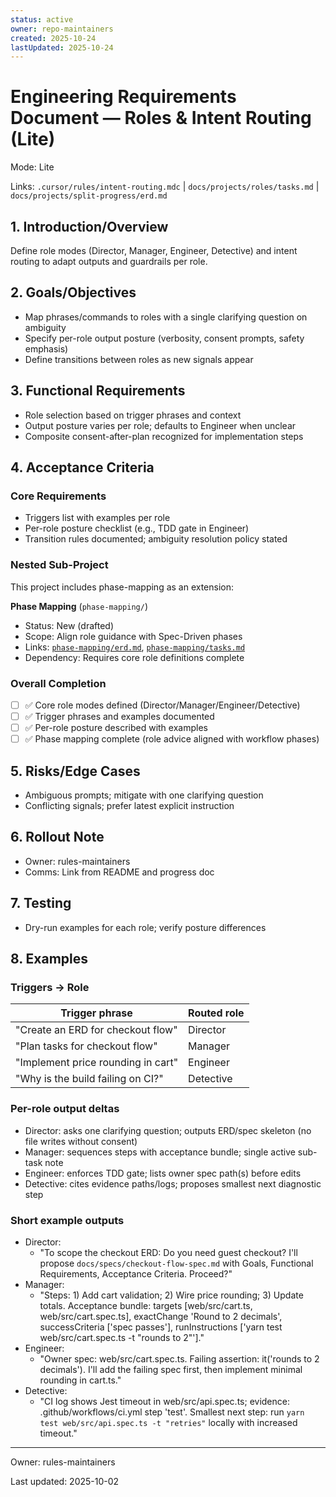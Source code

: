```yaml
---
status: active
owner: repo-maintainers
created: 2025-10-24
lastUpdated: 2025-10-24
---
```


# Engineering Requirements Document — Roles & Intent Routing (Lite)

Mode: Lite


Links: `.cursor/rules/intent-routing.mdc` | `docs/projects/roles/tasks.md` | `docs/projects/split-progress/erd.md`

## 1. Introduction/Overview

Define role modes (Director, Manager, Engineer, Detective) and intent routing to adapt outputs and guardrails per role.

## 2. Goals/Objectives

- Map phrases/commands to roles with a single clarifying question on ambiguity
- Specify per-role output posture (verbosity, consent prompts, safety emphasis)
- Define transitions between roles as new signals appear

## 3. Functional Requirements

- Role selection based on trigger phrases and context
- Output posture varies per role; defaults to Engineer when unclear
- Composite consent-after-plan recognized for implementation steps

## 4. Acceptance Criteria

### Core Requirements

- Triggers list with examples per role
- Per-role posture checklist (e.g., TDD gate in Engineer)
- Transition rules documented; ambiguity resolution policy stated

### Nested Sub-Project

This project includes phase-mapping as an extension:

**Phase Mapping** (`phase-mapping/`)

- Status: New (drafted)
- Scope: Align role guidance with Spec-Driven phases
- Links: [`phase-mapping/erd.md`](phase-mapping/erd.md), [`phase-mapping/tasks.md`](phase-mapping/tasks.md)
- Dependency: Requires core role definitions complete

### Overall Completion

- [ ] ✅ Core role modes defined (Director/Manager/Engineer/Detective)
- [ ] ✅ Trigger phrases and examples documented
- [ ] ✅ Per-role posture described with examples
- [ ] ✅ Phase mapping complete (role advice aligned with workflow phases)

## 5. Risks/Edge Cases

- Ambiguous prompts; mitigate with one clarifying question
- Conflicting signals; prefer latest explicit instruction

## 6. Rollout Note

- Owner: rules-maintainers
- Comms: Link from README and progress doc

## 7. Testing

- Dry-run examples for each role; verify posture differences

## 8. Examples

### Triggers → Role

| Trigger phrase                     | Routed role |
| ---------------------------------- | ----------- |
| "Create an ERD for checkout flow"  | Director    |
| "Plan tasks for checkout flow"     | Manager     |
| "Implement price rounding in cart" | Engineer    |
| "Why is the build failing on CI?"  | Detective   |

### Per-role output deltas

- Director: asks one clarifying question; outputs ERD/spec skeleton (no file writes without consent)
- Manager: sequences steps with acceptance bundle; single active sub-task note
- Engineer: enforces TDD gate; lists owner spec path(s) before edits
- Detective: cites evidence paths/logs; proposes smallest next diagnostic step

### Short example outputs

- Director:
  - "To scope the checkout ERD: Do you need guest checkout? I'll propose `docs/specs/checkout-flow-spec.md` with Goals, Functional Requirements, Acceptance Criteria. Proceed?"
- Manager:
  - "Steps: 1) Add cart validation; 2) Wire price rounding; 3) Update totals. Acceptance bundle: targets [web/src/cart.ts, web/src/cart.spec.ts], exactChange 'Round to 2 decimals', successCriteria ['spec passes'], runInstructions ['yarn test web/src/cart.spec.ts -t "rounds to 2"']."
- Engineer:
  - "Owner spec: web/src/cart.spec.ts. Failing assertion: it('rounds to 2 decimals'). I'll add the failing spec first, then implement minimal rounding in cart.ts."
- Detective:
  - "CI log shows Jest timeout in web/src/api.spec.ts; evidence: .github/workflows/ci.yml step 'test'. Smallest next step: run `yarn test web/src/api.spec.ts -t "retries"` locally with increased timeout."

---

Owner: rules-maintainers

Last updated: 2025-10-02
